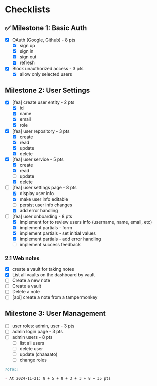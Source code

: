 # Checklists

## ✅ Milestone 1: Basic Auth

- [x] OAuth (Google, Github) - 8 pts
  - [x] sign up
  - [x] sign in
  - [x] sign out
  - [x] refresh
- [x] Block unauthorized access - 3 pts
  - [x] allow only selected users

## Milestone 2: User Settings

- [x] [fea] create user entity - 2 pts
  - [x] id
  - [x] name
  - [x] email
  - [x] role

- [x] [fea] user repository - 3 pts
  - [x] create
  - [x] read
  - [x] update
  - [x] delete

- [x] [fea] user service - 5 pts
  - [x] create
  - [x] read
  - [ ] update
  - [x] delete

- [ ] [fea] user settings page - 8 pts
  - [x] display user info
  - [x] make user info editable
  - [ ] persist user info changes
  - [x] add error handling

- [ ] [fea] user onboarding - 8 pts
  - [x] implement for to review users info (username, name, email, etc)
  - [x] implement partials - form
  - [x] implement partials - set initial values
  - [x] implement partials - add error handling
  - [ ] implement success feedback

### 2.1 Web notes

- [x] create a vault for taking notes
- [x] List all vaults on the dashboard by vault
- [ ] Create a new note
- [ ] Create a vault
- [ ] Delete a note
- [ ] [api] create a note from a tampermonkey

## Milestone 3: User Management

- [ ] user roles: admin, user - 3 pts
- [ ] admin login page - 3 pts
- [ ] admin users - 8 pts
  - [ ] list all users
  - [ ] delete user
  - [ ] update (chaaaato)
  - [ ] change roles

```md
Total:

- At 2024-11-21: 8 + 5 + 8 + 3 + 3 + 8 = 35 pts
```
